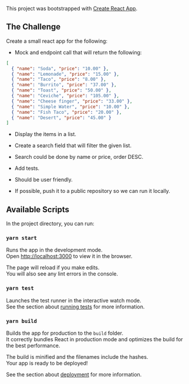 This project was bootstrapped with [Create React App](https://github.com/facebook/create-react-app).

## The Challenge

Create a small react app for the following:

- Mock and endpoint call that will return the following:

```json
[
  { "name": "Soda", "price": "10.00" },
  { "name": "Lemonade", "price": "15.00" },
  { "name": "Taco", "price": "8.00" },
  { "name": "Burrito", "price": "37.00" },
  { "name": "Toast", "price": "50.00" },
  { "name": "Ceviche", "price": "105.00" },
  { "name": "Cheese finger", "price": "33.00" },
  { "name": "Simple Water", "price": "10.00" },
  { "name": "Fish Taco", "price": "20.00" },
  { "name": "Desert", "price": "45.00" }
]
```

- Display the items in a list.

- Create a search field that will filter the given list.

- Search could be done by name or price, order DESC.

- Add tests.

- Should be user friendly.

- If possible, push it to a public repository so we can run it locally.

## Available Scripts

In the project directory, you can run:

### `yarn start`

Runs the app in the development mode.<br />
Open [http://localhost:3000](http://localhost:3000) to view it in the browser.

The page will reload if you make edits.<br />
You will also see any lint errors in the console.

### `yarn test`

Launches the test runner in the interactive watch mode.<br />
See the section about [running tests](https://facebook.github.io/create-react-app/docs/running-tests) for more information.

### `yarn build`

Builds the app for production to the `build` folder.<br />
It correctly bundles React in production mode and optimizes the build for the best performance.

The build is minified and the filenames include the hashes.<br />
Your app is ready to be deployed!

See the section about [deployment](https://facebook.github.io/create-react-app/docs/deployment) for more information.

